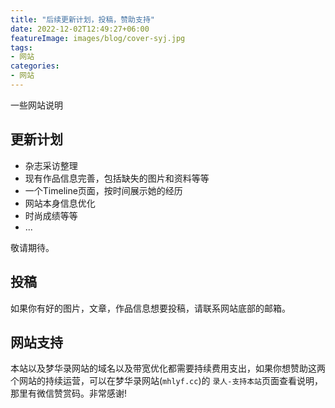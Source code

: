 ```yaml
---
title: "后续更新计划，投稿，赞助支持"
date: 2022-12-02T12:49:27+06:00
featureImage: images/blog/cover-syj.jpg
tags:
- 网站
categories:
- 网站
---
```


一些网站说明
<!--more-->

## 更新计划


* 杂志采访整理
* 现有作品信息完善，包括缺失的图片和资料等等
* 一个Timeline页面，按时间展示她的经历
* 网站本身信息优化
* 时尚成绩等等
* ...

敬请期待。

## 投稿

如果你有好的图片，文章，作品信息想要投稿，请联系网站底部的邮箱。


## 网站支持

本站以及梦华录网站的域名以及带宽优化都需要持续费用支出，如果你想赞助这两个网站的持续运营，可以在梦华录网站(`mhlyf.cc`)的 `录人-支持本站`页面查看说明，那里有微信赞赏码。非常感谢!


